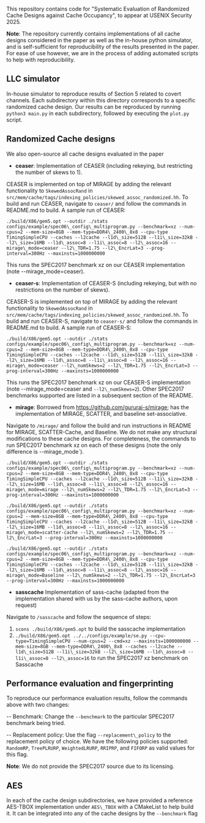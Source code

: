 This repository contains code for "Systematic Evaluation of Randomized Cache Designs against Cache Occupancy", to appear at USENIX Security 2025.

**Note**: The repository currently contains implementations of all cache designs considered in the paper as well as the in-house python simulator, and is self-sufficient for reproducibility of the results presented in the paper. For ease of use however, we are in the process of adding automated scripts to help with reproducibility.



## LLC simulator

In-house simulator to reproduce results of Section 5 related to covert channels. Each subdirectory within this directory corresponds to a specific randomized cache design. 
Our results can be reproduced by running `python3 main.py` in each subdirectory, followed by executing the `plot.py` script.


## Randomized Cache designs

We also open-source all cache designs evaluated in the paper

- **ceaser**: Implementation of CEASER (including rekeying, but restricting the number of skews to 1).

CEASER is implemented on top of MIRAGE by adding the relevant functionality to `SkewedAssocRand` in `src/mem/cache/tags/indexing_policies/skewed_assoc_randomized.hh`.
To build and run CEASER, navigate to `ceaser/` and follow the commands in README.md to build. A sample run of CEASER:

```
./build/X86/gem5.opt --outdir ./stats configs/example/spec06\_config\_multiprogram.py --benchmark=xz --num-cpus=2 --mem-size=8GB --mem-type=DDR4\_2400\_8x8 --cpu-type TimingSimpleCPU --caches --l2cache --l1d\_size=512B --l1i\_size=32kB --l2\_size=16MB --l1d\_assoc=8 --l1i\_assoc=8 --l2\_assoc=16 --mirage\_mode=ceaser --l2\_TDR=1.75 --l2\_EncrLat=3 --prog-interval=300Hz --maxinsts=1000000000 
```

This runs the SPEC2017 benchmark xz on our CEASER implementation (note --mirage\_mode=ceaser).

- **ceaser-s**: Implementation of CEASER-S (including rekeying, but with no restrictions on the number of skews).

CEASER-S is implemented on top of MIRAGE by adding the relevant functionality to `SkewedAssocRand` in `src/mem/cache/tags/indexing_policies/skewed_assoc_randomized.hh`.
To build and run CEASER-S, navigate to `ceaser-s/` and follow the commands in README.md to build. A sample run of CEASER-S:

```
./build/X86/gem5.opt --outdir ./stats configs/example/spec06\_config\_multiprogram.py --benchmark=xz --num-cpus=2 --mem-size=8GB --mem-type=DDR4\_2400\_8x8 --cpu-type TimingSimpleCPU --caches --l2cache --l1d\_size=512B --l1i\_size=32kB --l2\_size=16MB --l1d\_assoc=8 --l1i\_assoc=8 --l2\_assoc=16 --mirage\_mode=ceaser --l2\_numSkews=2 --l2\_TDR=1.75 --l2\_EncrLat=3 --prog-interval=300Hz --maxinsts=1000000000 
```

This runs the SPEC2017 benchmark xz on our CEASER-S implementation (note --mirage\_mode=ceaser and `--l2\_numSkews=2`). Other SPEC2017 benchmarks supported are listed in a subsequent section of the README.

- **mirage**: Borrowed from https://github.com/gururaj-s/mirage; has the implementation of MIRAGE, SCATTER, and baseline set-associative.

Navigate to `/mirage/` and follow the build and run instructions in README for MIRAGE, SCATTER-Cache, and Baseline. We do not make any structural modifications
to these cache designs. For completeness, the commands to run SPEC2017 benchmark xz on each of these designs (note the only difference is --mirage\_mode`).

```
./build/X86/gem5.opt --outdir ./stats configs/example/spec06\_config\_multiprogram.py --benchmark=xz --num-cpus=2 --mem-size=8GB --mem-type=DDR4\_2400\_8x8 --cpu-type TimingSimpleCPU --caches --l2cache --l1d\_size=512B --l1i\_size=32kB --l2\_size=16MB --l1d\_assoc=8 --l1i\_assoc=8 --l2\_assoc=16 --mirage\_mode=mirage --l2\_numSkews=2 --l2\_TDR=1.75 --l2\_EncrLat=3 --prog-interval=300Hz --maxinsts=1000000000 
```

```
./build/X86/gem5.opt --outdir ./stats configs/example/spec06\_config\_multiprogram.py --benchmark=xz --num-cpus=2 --mem-size=8GB --mem-type=DDR4\_2400\_8x8 --cpu-type TimingSimpleCPU --caches --l2cache --l1d\_size=512B --l1i\_size=32kB --l2\_size=16MB --l1d\_assoc=8 --l1i\_assoc=8 --l2\_assoc=16 --mirage\_mode=scatter-cache --l2\_numSkews=2 --l2\_TDR=1.75 --l2\_EncrLat=3 --prog-interval=300Hz --maxinsts=1000000000 
```

```
./build/X86/gem5.opt --outdir ./stats configs/example/spec06\_config\_multiprogram.py --benchmark=xz --num-cpus=2 --mem-size=8GB --mem-type=DDR4\_2400\_8x8 --cpu-type TimingSimpleCPU --caches --l2cache --l1d\_size=512B --l1i\_size=32kB --l2\_size=16MB --l1d\_assoc=8 --l1i\_assoc=8 --l2\_assoc=16 --mirage\_mode=Baseline --l2\_numSkews=2 --l2\_TDR=1.75 --l2\_EncrLat=3 --prog-interval=300Hz --maxinsts=1000000000 
```

- **sasscache** Implementation of sass-cache (adapted from the implementation shared with us by the sass-cache authors, upon request)

Navigate to `/sasscache` and follow the sequence of steps:
1. `scons ./build/X86/gem5.opt` to build the sasscache implementation
2. `./build/X86/gem5.opt ../../configs/example/se.py --cpu-type=TimingSimpleCPU --num-cpus=2 --cmd=xz --maxinsts=1000000000 --mem-size=8GB --mem-type=DDR4\_2400\_8x8 --caches --l2cache --l1d\_size=512B
 --l1i\_size=32kB --l2\_size=16MB --l1d\_assoc=8 --l1i\_assoc=8 --l2\_assoc=16` to run the SPEC2017 xz benchmark on Sasscache

## Performance evaluation and fingerprinting

To reproduce our performance evaluation results, follow the commands above with two changes:

-- Benchmark: Change the `--benchmark` to the particular SPEC2017 benchmark being tried.

-- Replacement policy: Use the flag `--replacement\_policy` to the replacement policy of choice. We have the following policies supported: `RandomRP`, `TreePLRURP`, `WeightedLRURP`, `RRIPRP`, and `FIFORP` as valid values for this flag.

**Note**: We do not provide the SPEC2017 source due to its licensing.

## AES 

In each of the cache design subdirectories, we have provided a reference AES-TBOX implementation under `AES\_TBOX` with a CMakeList to help build it. It can be integrated into
any of the cache designs by the `--benchmark` flag
